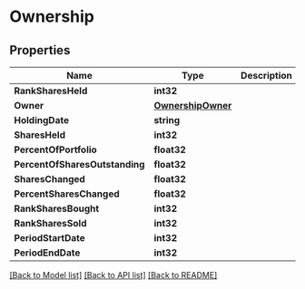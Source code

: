 # Ownership

## Properties

Name | Type | Description | Notes
------------ | ------------- | ------------- | -------------
**RankSharesHeld** | **int32** |  | [optional] 
**Owner** | [**OwnershipOwner**](ownership_owner.md) |  | [optional] 
**HoldingDate** | **string** |  | [optional] 
**SharesHeld** | **int32** |  | [optional] 
**PercentOfPortfolio** | **float32** |  | [optional] 
**PercentOfSharesOutstanding** | **float32** |  | [optional] 
**SharesChanged** | **float32** |  | [optional] 
**PercentSharesChanged** | **float32** |  | [optional] 
**RankSharesBought** | **int32** |  | [optional] 
**RankSharesSold** | **int32** |  | [optional] 
**PeriodStartDate** | **int32** |  | [optional] 
**PeriodEndDate** | **int32** |  | [optional] 

[[Back to Model list]](../README.md#documentation-for-models) [[Back to API list]](../README.md#documentation-for-api-endpoints) [[Back to README]](../README.md)


